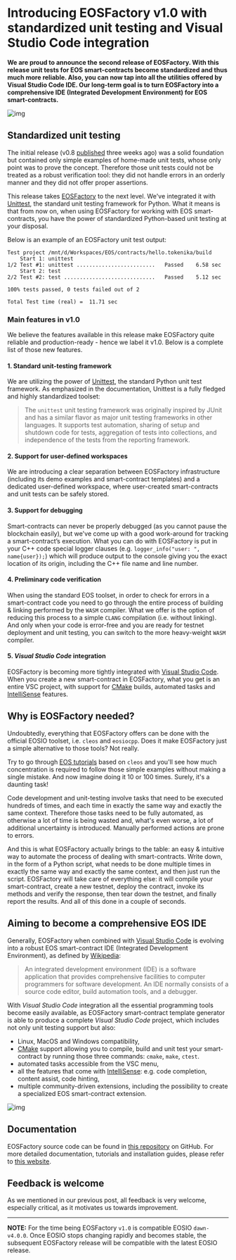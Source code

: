 # Introducing EOSFactory v1.0 with standardized unit testing and Visual Studio Code integration

**We are proud to announce the second release of EOSFactory. With this release unit tests for EOS smart-contracts become standardized and thus much more reliable. Also, you can now tap into all the utilities offered by Visual Studio Code IDE. Our long-term goal is to turn EOSFactory into a comprehensive IDE (Integrated Development Environment) for EOS smart-contracts.**

![img](https://cdn.steemitimages.com/DQmR21xQNJ4CbS1DoJEAutvYFWU9mD11PAYkCQZpLnHXLdY/EOSFactory%20logo.png)

## Standardized unit testing

The initial release (v0.8 [published](https://steemit.com/eos/@tokenika/introducing-eosfactory-an-eos-smart-contract-development-and-testing-framework) three weeks ago) was a solid foundation but contained only simple examples of home-made unit tests, whose only point was to prove the concept. Therefore those unit tests could not be treated as a robust verification tool: they did not handle errors in an orderly manner and they did not offer proper assertions.

This release takes [EOSFactory](https://github.com/tokenika/eosfactory) to the next level. We've integrated it with [Unittest](https://docs.python.org/2/library/unittest.html), the standard unit testing framework for Python. What it means is that from now on, when using EOSFactory for working with EOS smart-contracts, you have the power of standardized Python-based unit testing at your disposal.

Below is an example of an EOSFactory unit test output:

```
Test project /mnt/d/Workspaces/EOS/contracts/hello.tokenika/build
    Start 1: unittest
1/2 Test #1: unittest .........................   Passed    6.58 sec
    Start 2: test
2/2 Test #2: test .............................   Passed    5.12 sec

100% tests passed, 0 tests failed out of 2

Total Test time (real) =  11.71 sec
```

### Main features in v1.0

We believe the features available in this release make EOSFactory quite reliable and production-ready - hence we label it v1.0.  Below is a complete list of those new features.

#### 1. Standard unit-testing framework

We are utilizing the power of [Unittest](https://docs.python.org/3/library/unittest.html), the standard Python unit test framework. As emphasized in the documentation, Unittest is a fully fledged and highly standardized toolset:

> The `unittest` unit testing framework was originally inspired by JUnit and has a similar flavor as major unit testing frameworks in other languages. It supports test automation, sharing of setup and shutdown code for tests, aggregation of tests into collections, and independence of the tests from the reporting framework. 

#### 2. Support for user-defined workspaces

We are introducing a clear separation between EOSFactory infrastructure (including its demo examples and smart-contract templates) and a dedicated user-defined workspace, where user-created smart-contracts and unit tests can be safely stored.

#### 3. Support for debugging

Smart-contracts can never be properly debugged (as you cannot pause the blockchain easily), but we've come up with a good work-around for tracking a smart-contract’s execution. What you can do with EOSFactory is put in your C++ code special logger clauses (e.g. `logger_info("user: ", name{user});`) which will produce output to the console giving you the exact location of its origin, including the C++ file name and line number.

#### 4. Preliminary code verification

When using the standard EOS toolset, in order to check for errors in a smart-contract code you need to go through the entire process of building & linking performed by the `WASM` compiler. What we offer is the option of reducing this process to a simple `CLANG` compilation (i.e. without linking). And only when your code is error-free and you are ready for testnet deployment and unit testing, you can switch to the more heavy-weight `WASM` compiler.

#### 5. *Visual Studio Code* integration

EOSFactory is becoming more tightly integrated with [Visual Studio Code](https://code.visualstudio.com/). When you create a new smart-contract in EOSFactory, what you get is an entire VSC project, with support for [CMake](https://cmake.org/) builds, automated tasks and [IntelliSense](https://msdn.microsoft.com/en-us/library/hcw1s69b.aspx) features.

## Why is EOSFactory needed?

Undoubtedly, everything that EOSFactory offers can be done with the official EOSIO toolset, i.e. `cleos` and `eosiocpp`. Does it make EOSFactory just a simple alternative to those tools? Not really.

Try to go through [EOS tutorials](https://github.com/EOSIO/eos/wiki/Tutorial-eosio-token-Contract) based on `cleos` and you'll see how much concentration is required to follow those simple examples without making a single mistake. And now imagine doing it 10 or 100 times. Surely, it's a daunting task!

Code development and unit-testing involve tasks that need to be executed hundreds of times, and each time in exactly the same way and exactly the same context. Therefore those tasks need to be fully automated, as otherwise a lot of time is being wasted and, what's even worse, a lot of additional uncertainty is introduced. Manually performed actions are prone to errors.

And this is what EOSFactory actually brings to the table: an easy & intuitive way to automate the process of dealing with smart-contracts. Write down, in the form of a Python script, what needs to be done multiple times in exactly the same way and exactly the same context, and then just run the script. EOSFactory will take care of everything else: it will compile your smart-contract, create a new testnet, deploy the contract, invoke its methods and verify the response, then tear down the testnet, and finally report the results. And all of this done in a couple of seconds.

## Aiming to become a comprehensive EOS IDE

Generally, EOSFactory when combined with [Visual Studio Code](https://code.visualstudio.com/) is evolving into a robust EOS smart-contract IDE (Integrated Development Environment), as defined by [Wikipedia](https://mail.google.com/mail/u/0/#https://en.wikipedia.org/wiki/Integrated_development_environment):

> An integrated development environment (IDE) is a software application that provides comprehensive facilities to computer programmers for software development. An IDE normally consists of a source code editor, build automation tools, and a debugger.

With *Visual Studio Code* integration all the essential programming tools become easily available, as EOSFactory smart-contract template generator is able to produce a complete *Visual Studio Code* project, which includes not only unit testing support but also:

- Linux, MacOS and Windows compatibility,
- [CMake](https://cmake.org/) support allowing you to compile, build and unit test your smart-contract by running those three commands: `cmake`, `make`, `ctest`.
- automated tasks accessible from the VSC menu,
- all the features that come with [IntelliSense](https://msdn.microsoft.com/en-us/library/hcw1s69b.aspx): e.g. code completion, content assist, code hinting,
- multiple community-driven extensions, including the possibility to create a specialized EOS smart-contract extension.

![img](https://cdn.steemitimages.com/DQmcYyhEcoz4Az2vEf7vA1AJYgTNzhvKewsKPqd7hqbphyo/peek.png)

## Documentation

EOSFactory source code can be found in [this repository](https://github.com/tokenika/eosfactory) on GitHub. For more detailed documentation, tutorials and installation guides, please refer to [this website](http://eosfactory.io/sphinx/build/html/).

## Feedback is welcome

As we mentioned in our previous post, all feedback is very welcome, especially critical, as it motivates us towards improvement.

---

**NOTE:** For the time being EOSFactory `v1.0` is compatible EOSIO `dawn-v4.0.0`. Once EOSIO stops changing rapidly and becomes stable, the subsequent EOSFactory release will be compatible with the latest EOSIO release.